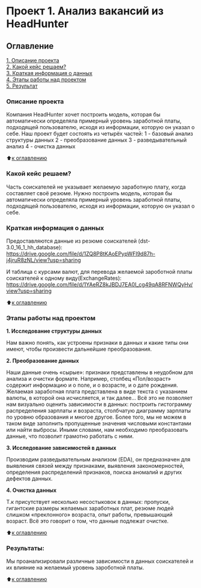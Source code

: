 # Проект 1. Анализ вакансий из HeadHunter

## Оглавление  
[1. Описание проекта](README.md#Описание-проекта)  
[2. Какой кейс решаем?](README.md#Какой-кейс-решаем)  
[3. Краткая информация о данных](README.md#Краткая-информация-о-данных)  
[4. Этапы работы над проектом](README.md#Этапы-работы-над-проектом)  
[5. Результат](README.md#Результат)    

### Описание проекта    
Компания HeadHunter хочет построить модель, которая бы автоматически определяла примерный уровень заработной платы, подходящей пользователю, исходя из информации, которую он указал о себе. Наш проект будет состоять из четырёх частей:
1 - базовый анализ структуры данных
2 - преобразование данных
3 - разведывательный анализ
4 - очистка данных

:arrow_up:[к оглавлению](README.md#Оглавление)


### Какой кейс решаем?    
Часть соискателей не указывает желаемую заработную плату, когда составляет своё резюме. Нужно построить модель, которая бы автоматически определяла примерный уровень заработной платы, подходящей пользователю, исходя из информации, которую он указал о себе.


### Краткая информация о данных
Предоставляются данные из резюме соискателей (dst-3.0_16_1_hh_database):
https://drive.google.com/file/d/1ZQ8P8tKAoEPypWFI9d87h-j4jruR8zNL/view?usp=sharing

И таблица с курсами валют, для перевода желаемой зароботной платы соискателей к одному виду(ExchangeRates):
https://drive.google.com/file/d/1YAeRZ8kJBDJ7EA0I_cg49qA8RFNWQyHv/view?usp=sharing
  
:arrow_up:[к оглавлению](README.md#Оглавление)


### Этапы работы над проектом

**1. Исследование структуры данных**

Нам важно понять, как устроены признаки в данных и какие типы они имеют, чтобы произвести дальнейшие преобразования.

**2. Преобразование данных**

Наши данные очень «сырые»: признаки представлены в неудобном для анализа и очистки формате.
Например, столбец «Пол/возраст» содержит информацию и о поле, и о возрасте, и о дате рождения. Желаемая заработная плата представлена в виде текста с указанием валюты, в которой она исчисляется, и так далее…
Всё это не позволяет нам визуально оценить зависимости в данных: построить гистограмму распределения зарплаты и возраста, столбчатую диаграмму зарплаты по уровню образования и многое другое. Более того, мы не можем в таком виде заполнить пропущенные значения числовыми константами или найти выбросы. Иными словами, нам необходимо преобразовать данные, что позволит грамотно работать с ними.

**3. Исследование зависимостей в данных**

Производим разведывательным анализом (EDA), он предназначен для выявления связей между признаками, выявления закономерностей, определения распределений признаков, поиска аномалий и других дефектов данных.

**4. Очистка данных**

Т.к присутствует несколько несостыковок в данных: пропуски, гигантские размеры желаемых заработных плат, резюме людей слишком «преклонного» возраста, опыт работы, превышающий возраст.
Всё это говорит о том, что данные подлежат очистке.

:arrow_up:[к оглавлению](README.md#Оглавление)


### Результаты:  
Мы проанализировали различные зависимости в данных соискателей и их влияние на желаемый уровень зароботной платы.

:arrow_up:[к оглавлению](README.md#Оглавление)


